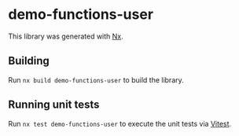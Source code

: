 # demo-functions-user

This library was generated with [Nx](https://nx.dev).

## Building

Run `nx build demo-functions-user` to build the library.

## Running unit tests

Run `nx test demo-functions-user` to execute the unit tests via [Vitest](https://vitest.dev/).
